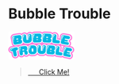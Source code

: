 # Bubble Trouble

[![Logo](https://github.com/abdullahtabish/bubbleTrouble/blob/main/images/logo.png)](https://count-bubbletrouble.netlify.app/#/)

> [&nbsp;&emsp; Click Me!](https://count-bubbletrouble.netlify.app/#/)
